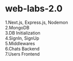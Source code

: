 # web-labs-2.0

1.Next.js, Express.js, Nodemon\
2.MongoDB\
3.DB Initialization\
4.SignIn, SignUp\
5.Middlewares\
6.Chats Backend\
7.Users Frontend
